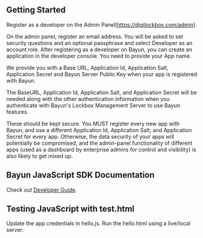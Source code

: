 ## Getting Started

Register as a developer on the Admin Panel(https://digilockbox.com/admin).

On the admin panel, register an email address. You will be asked to set security questions and an optional passphrase and select Developer as an account role. After registering as a developer on Bayun, you can create an application in the developer console. You need to provide your App name. 

We provide you with a Base URL, Application Id, Application Salt, Application Secret and Bayun Server Public Key when your app is registered with Bayun.

The BaseURL, Application Id, Application Salt, and Application Secret will be needed along with the other authentication information when you authenticate with Bayun's Lockbox Management Server to use Bayun features.

These should be kept secure. You MUST register every new app with Bayun, and use a different Application Id, Application Salt, and Application Secret for every app. Otherwise, the data security of your apps will potentially be compromised, and the admin-panel functionality of different apps (used as a dashboard by enterprise admins for control and visibility) is also likely to get mixed up.


## Bayun JavaScript SDK Documentation

Check out [Developer Guide](https://bayun.gitbook.io/bayuncoresdk-javascript-programming-guide/).

## Testing JavaScript with test.html

Update the app credentials in hello.js.
Run the hello.html using a live/local server.
